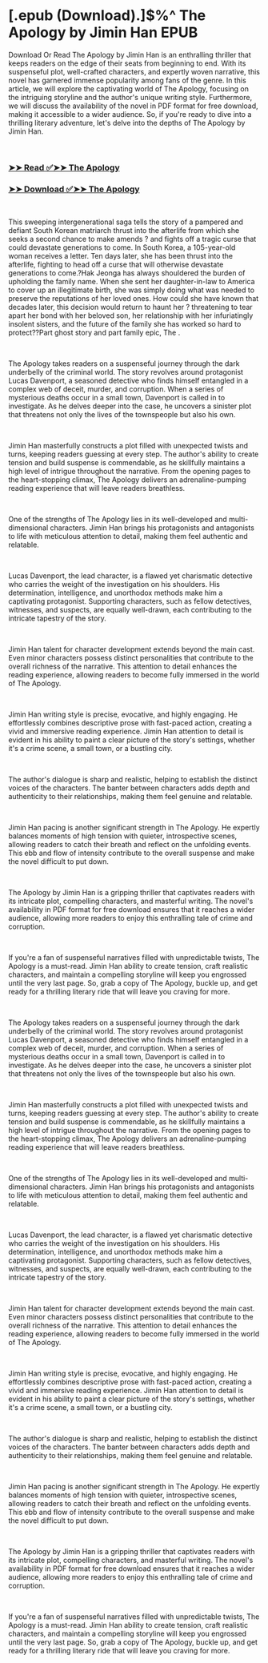 # [.epub (Download).]$%^ The Apology by Jimin Han EPUB

<p>Download Or Read The Apology by Jimin Han is an enthralling thriller that keeps readers on the edge of their seats from beginning to end. With its suspenseful plot, well-crafted characters, and expertly woven narrative, this novel has garnered immense popularity among fans of the genre. In this article, we will explore the captivating world of The Apology, focusing on the intriguing storyline and the author's unique writing style. Furthermore, we will discuss the availability of the novel in PDF format for free download, making it accessible to a wider audience. So, if you're ready to dive into a thrilling literary adventure, let's delve into the depths of The Apology by Jimin Han.</p>
<p>&nbsp;</p>

### [➤➤ Read ✅➤➤ The Apology](https://realpdfbooksdrive.blogspot.com/id/57822516)

### [➤➤ Download ✅➤➤ The Apology](https://realpdfbooksdrive.blogspot.com/id/57822516)

<p>&nbsp;</p>
<p>This sweeping intergenerational saga tells the story of a pampered and defiant South Korean matriarch thrust into the afterlife from which she seeks a second chance to make amends ? and fights off a tragic curse that could devastate generations to come. In South Korea, a 105-year-old woman receives a letter. Ten days later, she has been thrust into the afterlife, fighting to head off a curse that will otherwise devastate generations to come.?Hak Jeonga has always shouldered the burden of upholding the family name. When she sent her daughter-in-law to America to cover up an illegitimate birth, she was simply doing what was needed to preserve the reputations of her loved ones. How could she have known that decades later, this decision would return to haunt her ? threatening to tear apart her bond with her beloved son, her relationship with her infuriatingly insolent sisters, and the future of the family she has worked so hard to protect??Part ghost story and part family epic, The .</p>
<p>&nbsp;</p>
<p>The Apology takes readers on a suspenseful journey through the dark underbelly of the criminal world. The story revolves around protagonist Lucas Davenport, a seasoned detective who finds himself entangled in a complex web of deceit, murder, and corruption. When a series of mysterious deaths occur in a small town, Davenport is called in to investigate. As he delves deeper into the case, he uncovers a sinister plot that threatens not only the lives of the townspeople but also his own.</p>
<p>&nbsp;</p>
<p>Jimin Han masterfully constructs a plot filled with unexpected twists and turns, keeping readers guessing at every step. The author's ability to create tension and build suspense is commendable, as he skillfully maintains a high level of intrigue throughout the narrative. From the opening pages to the heart-stopping climax, The Apology delivers an adrenaline-pumping reading experience that will leave readers breathless.</p>
<p>&nbsp;</p>
<p>One of the strengths of The Apology lies in its well-developed and multi-dimensional characters. Jimin Han brings his protagonists and antagonists to life with meticulous attention to detail, making them feel authentic and relatable.</p>
<p>&nbsp;</p>
<p>Lucas Davenport, the lead character, is a flawed yet charismatic detective who carries the weight of the investigation on his shoulders. His determination, intelligence, and unorthodox methods make him a captivating protagonist. Supporting characters, such as fellow detectives, witnesses, and suspects, are equally well-drawn, each contributing to the intricate tapestry of the story.</p>
<p>&nbsp;</p>
<p>Jimin Han talent for character development extends beyond the main cast. Even minor characters possess distinct personalities that contribute to the overall richness of the narrative. This attention to detail enhances the reading experience, allowing readers to become fully immersed in the world of The Apology.</p>
<p>&nbsp;</p>
<p>Jimin Han writing style is precise, evocative, and highly engaging. He effortlessly combines descriptive prose with fast-paced action, creating a vivid and immersive reading experience. Jimin Han attention to detail is evident in his ability to paint a clear picture of the story's settings, whether it's a crime scene, a small town, or a bustling city.</p>
<p>&nbsp;</p>
<p>The author's dialogue is sharp and realistic, helping to establish the distinct voices of the characters. The banter between characters adds depth and authenticity to their relationships, making them feel genuine and relatable.</p>
<p>&nbsp;</p>
<p>Jimin Han pacing is another significant strength in The Apology. He expertly balances moments of high tension with quieter, introspective scenes, allowing readers to catch their breath and reflect on the unfolding events. This ebb and flow of intensity contribute to the overall suspense and make the novel difficult to put down.</p>
<p>&nbsp;</p>
<p>The Apology by Jimin Han is a gripping thriller that captivates readers with its intricate plot, compelling characters, and masterful writing. The novel's availability in PDF format for free download ensures that it reaches a wider audience, allowing more readers to enjoy this enthralling tale of crime and corruption.</p>
<p>&nbsp;</p>
<p>If you're a fan of suspenseful narratives filled with unpredictable twists, The Apology is a must-read. Jimin Han ability to create tension, craft realistic characters, and maintain a compelling storyline will keep you engrossed until the very last page. So, grab a copy of The Apology, buckle up, and get ready for a thrilling literary ride that will leave you craving for more.</p>
<p>&nbsp;</p>
<p>The Apology takes readers on a suspenseful journey through the dark underbelly of the criminal world. The story revolves around protagonist Lucas Davenport, a seasoned detective who finds himself entangled in a complex web of deceit, murder, and corruption. When a series of mysterious deaths occur in a small town, Davenport is called in to investigate. As he delves deeper into the case, he uncovers a sinister plot that threatens not only the lives of the townspeople but also his own.</p>
<p>&nbsp;</p>
<p>Jimin Han masterfully constructs a plot filled with unexpected twists and turns, keeping readers guessing at every step. The author's ability to create tension and build suspense is commendable, as he skillfully maintains a high level of intrigue throughout the narrative. From the opening pages to the heart-stopping climax, The Apology delivers an adrenaline-pumping reading experience that will leave readers breathless.</p>
<p>&nbsp;</p>
<p>One of the strengths of The Apology lies in its well-developed and multi-dimensional characters. Jimin Han brings his protagonists and antagonists to life with meticulous attention to detail, making them feel authentic and relatable.</p>
<p>&nbsp;</p>
<p>Lucas Davenport, the lead character, is a flawed yet charismatic detective who carries the weight of the investigation on his shoulders. His determination, intelligence, and unorthodox methods make him a captivating protagonist. Supporting characters, such as fellow detectives, witnesses, and suspects, are equally well-drawn, each contributing to the intricate tapestry of the story.</p>
<p>&nbsp;</p>
<p>Jimin Han talent for character development extends beyond the main cast. Even minor characters possess distinct personalities that contribute to the overall richness of the narrative. This attention to detail enhances the reading experience, allowing readers to become fully immersed in the world of The Apology.</p>
<p>&nbsp;</p>
<p>Jimin Han writing style is precise, evocative, and highly engaging. He effortlessly combines descriptive prose with fast-paced action, creating a vivid and immersive reading experience. Jimin Han attention to detail is evident in his ability to paint a clear picture of the story's settings, whether it's a crime scene, a small town, or a bustling city.</p>
<p>&nbsp;</p>
<p>The author's dialogue is sharp and realistic, helping to establish the distinct voices of the characters. The banter between characters adds depth and authenticity to their relationships, making them feel genuine and relatable.</p>
<p>&nbsp;</p>
<p>Jimin Han pacing is another significant strength in The Apology. He expertly balances moments of high tension with quieter, introspective scenes, allowing readers to catch their breath and reflect on the unfolding events. This ebb and flow of intensity contribute to the overall suspense and make the novel difficult to put down.</p>
<p>&nbsp;</p>
<p>The Apology by Jimin Han is a gripping thriller that captivates readers with its intricate plot, compelling characters, and masterful writing. The novel's availability in PDF format for free download ensures that it reaches a wider audience, allowing more readers to enjoy this enthralling tale of crime and corruption.</p>
<p>&nbsp;</p>
<p>If you're a fan of suspenseful narratives filled with unpredictable twists, The Apology is a must-read. Jimin Han ability to create tension, craft realistic characters, and maintain a compelling storyline will keep you engrossed until the very last page. So, grab a copy of The Apology, buckle up, and get ready for a thrilling literary ride that will leave you craving for more.</p>
<p>&nbsp;</p>
